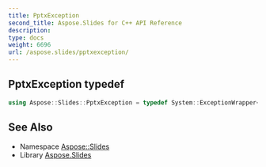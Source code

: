 ```yaml
---
title: PptxException
second_title: Aspose.Slides for C++ API Reference
description: 
type: docs
weight: 6696
url: /aspose.slides/pptxexception/
---
```

## PptxException typedef




```cpp
using Aspose::Slides::PptxException = typedef System::ExceptionWrapper<Details_PptxException>
```

## See Also

* Namespace [Aspose::Slides](../)
* Library [Aspose.Slides](../../)
